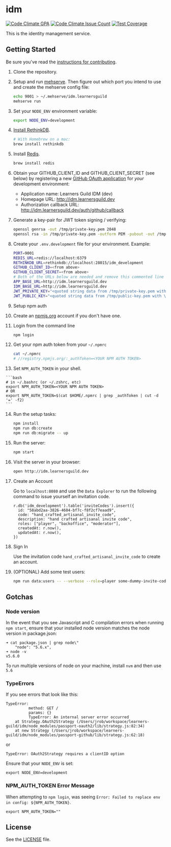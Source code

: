 # idm

[![Code Climate GPA](https://codeclimate.com/repos/579a58e53f93500064001746/badges/e60dd0bcd126c656cd24/gpa.svg)](https://codeclimate.com/repos/579a58e53f93500064001746/feed)
[![Code Climate Issue Count](https://codeclimate.com/repos/579a58e53f93500064001746/badges/e60dd0bcd126c656cd24/issue_count.svg)](https://codeclimate.com/repos/579a58e53f93500064001746/feed)
[![Test Coverage](https://codeclimate.com/repos/579a58e53f93500064001746/badges/e60dd0bcd126c656cd24/coverage.svg)](https://codeclimate.com/repos/579a58e53f93500064001746/coverage)

This is the identity management service.

## Getting Started

Be sure you've read the [instructions for contributing](./CONTRIBUTING.md).

1. Clone the repository.

2. Setup and run [mehserve][mehserve]. Then figure out which port you intend to use and create the mehserve config file:

    ```bash
    echo 9001 > ~/.mehserve/idm.learnersguild
    mehserve run
    ```

3. Set your `NODE_ENV` environment variable:

    ```bash
    export NODE_ENV=development
    ```

4. [Install RethinkDB][install-rethinkdb].

    ```bash
    # With Homebrew on a mac:
    brew install rethinkdb
    ```

5. Install [Redis][redis].

    ```bash
    brew install redis
    ```

6. Obtain your GITHUB_CLIENT_ID and GITHUB_CLIENT_SECRET (see below) by registering a new [GitHub OAuth application][github-register-application] for _your_ development environment:
    - Application name: Learners Guild IDM (dev)
    - Homepage URL: http://idm.learnersguild.dev
    - Authorization callback URL: http://idm.learnersguild.dev/auth/github/callback

7. Generate a key-pair for JWT token signing / verifying:

    ```bash
    openssl genrsa -out /tmp/private-key.pem 2048
    openssl rsa -in /tmp/private-key.pem -outform PEM -pubout -out /tmp/public-key.pem
    ```

8. Create your `.env.development` file for your environment. Example:

    ```bash
    PORT=9001
    REDIS_URL=redis://localhost:6379
    RETHINKDB_URL=rethinkdb://localhost:28015/idm_development
    GITHUB_CLIENT_ID=<from above>
    GITHUB_CLIENT_SECRET=<from above>
    # Both of the URLs below are needed and remove this commented line
    APP_BASE_URL=http://idm.learnersguild.dev
    IDM_BASE_URL=http://idm.learnersguild.dev
    JWT_PRIVATE_KEY="<quoted string data from /tmp/private-key.pem with \n for newlines>"
    JWT_PUBLIC_KEY="<quoted string data from /tmp/public-key.pem with \n for newlines>"
    ```

9. Setup npm auth

10. Create an [npmjs.org](https://www.npmjs.com/) account if you don't have one.

11. Login from the command line

    ```bash
    npm login
    ```

12. Get your npm auth token from your `~/.npmrc`

    ```bash
    cat ~/.npmrc
    # //registry.npmjs.org/:_authToken=<YOUR NPM AUTH TOKEN>
    ```

13.  Set `NPM_AUTH_TOKEN` in your shell.

    ```bash
    # in ~/.bashrc (or ~/.zshrc, etc)
    export NPM_AUTH_TOKEN=<YOUR NPM AUTH TOKEN>
    # OR
    export NPM_AUTH_TOKEN=$(cat $HOME/.npmrc | grep _authToken | cut -d '=' -f2)
    ```

14. Run the setup tasks:

    ```bash
    npm install
    npm run db:create
    npm run db:migrate -- up
    ```

15. Run the server:

    ```bash
    npm start
    ```

16. Visit the server in your browser:

    ```bash
    open http://idm.learnersguild.dev
    ```

17. Create an Account

    Go to `localhost:8080` and use the `Data Explorer` to run the following command to issue yourself an invitation code.

    ```ReQl
    r.db('idm_development').table('inviteCodes').insert({
      id: "58abd2aa-3826-4604-bf7c-f8f2cf7eaad9",
      code: "hand_crafted_artisanal_invite_code",
      description: "hand crafted artisanal invite code",
      roles: ["player", "backoffice", "moderator"],
      createdAt: r.now(),
      updatedAt: r.now(),
    })
    ```

18. Sign In

    Use the invitation code `hand_crafted_artisanal_invite_code` to create an account.

19. (OPTIONAL) Add some test users:

    ```bash
    npm run data:users -- --verbose --role=player some-dummy-invite-code
    ```

## Gotchas

### Node version

In the event that you see Javascript and C compilation errors when running `npm start`,
ensure that your installed node version matches the node version in package.json:

```
➜ cat package.json | grep node\"
    "node": "5.6.x",
➜ node -v
v5.6.0
```

To run multiple versions of node on your machine, install `nvm` and then use `5.6`

### TypeErrors

If you see errors that look like this:

```
TypeError:
          method: GET /
          params: {}
          TypeError: An internal server error occurred
    at Strategy.OAuth2Strategy (/Users/jrob/workspace/learners-guild/idm/node_modules/passport-oauth2/lib/strategy.js:82:34)
    at new Strategy (/Users/jrob/workspace/learners-guild/idm/node_modules/passport-github/lib/strategy.js:62:18)
```
or
```
TypeError: OAuth2Strategy requires a clientID option
```

Ensure that your `NODE_ENV` is set:

`export NODE_ENV=development`

### NPM_AUTH_TOKEN Error Message

When attempting to `npm login`, was seeing `Error: Failed to replace env in config: ${NPM_AUTH_TOKEN}`.

`export NPM_AUTH_TOKEN=""`

## License

See the [LICENSE](./LICENSE) file.

[game]: https://github.com/LearnersGuild/game
[github-register-application]: https://github.com/settings/applications/new
[install-rethinkdb]: https://www.rethinkdb.com/docs/install/
[redis]: http://redis.io/
[mehserve]: https://github.com/timecounts/mehserve
